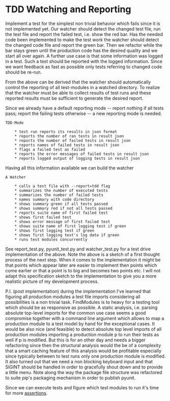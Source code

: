 # TDD Watching and Reporting

Implement a test for the simplest non trivial behavior which fails since
it is not implemented yet.  Our watcher should detect the changed test
file, run the test file and report the failed test, i.e. show the red
bar.  Has the needed code been implemented to make the test work the
watcher should detect the changed code file and report the green bar.
Then we refactor while the bar stays green until the production code has
the desired quality and we start all over again.  A further use case is
that some information was logged in a test.  Such a test should be
reported with the logged information.  Since we want feedback as fast
as possible only tests referring to changed code should be re-run.

From the above can be derived that the watcher should automatically
control the reporting of all test-modules in a watched directory.  To
realize that the watcher must be able to collect results of test runs
and these reported results must be sufficient to generate the desired
report.

Since we already have a default reporting mode -- report nothing if all
tests pass; report the failing tests otherwise -- a new reporting mode
is needed. 

    TDD-Mode

        * test run reports its results in json format
        * reports the number of ran tests in result json
        * reports the number of failed tests in result json
        * reports names of failed tests in result json
        * flags a failed test as failed
        * reports the error messages of failed tests in result json
        * reports logged output of logging tests in result json

Having all this information available we can build the watcher

    A Watcher

        * calls a test file with --report=tdd flag
        * summarizes the number of executed tests
        * summarizes the number of failed tests
        * names summary with code directory
        * shows summary green if all tests passed
        * shows summary red if not all tests passed
        * reports suite name of first failed test
        * shows first failed test
        * shows error message of first failed test
        * shows suite name of first logging test if green
        * shows first logging test if green
        * shows first logging test's log data if green
        * runs test modules concurrently

See report_test.py, pyunit_test.py and watcher_test.py for a test drive
implementation of the above.  Note the above is a sketch of a first
thought process of the next step.  When it comes to the implementation
it might be that points which appear later are easier to implement then
points which come earlier or that a point is to big and becomes two
points etc.  I will not adapt this specification sketch to the
implementation to give you a more realistic picture of my development
process.

P.I. (post implementation) during the implementation I've learned that
figuring all production modules a test file imports considering all
possibilities is a non trivial task.  FindModules is to heavy for a
testing tool which should be as responsive as possible.  A static
analysis, i.e. parsing absolute top-level imports for the common use
case seems a good compromise together with a command line argument which
allows to map a production module to a test model by hand for the
exceptional cases.  It would be also nice (and feasible) to detect
absolute top level imports of all production modules importing a
production module p to run their tests as well if p is modified.  But
this is for an other day and needs a bigger refactoring since then the
structural analysis would the be of a complexity that a smart caching
feature of this analysis would be profitable especially since typically
between to test runs only one production module is modified.  It also
turned out that we need a non blocking keyboard input and that SIGINT
should be handled in order to gracefully shout down and to provide a
little menu.  Note along the way the package file structure was
refactored to suite pip's packaging mechanism in order to publish
pyunit.

Since we can execute tests and figure which test modules to run it's
time for more [assertions](03_assert.md).

